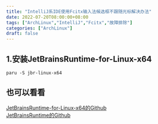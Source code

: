 ```yaml
---
title: "IntelliJ系IDE使用Fcitx输入法候选框不跟随光标解决办法"
date: 2022-07-20T08:00:00+08:00
tags: ["ArchLinux","IntelliJ","Fcitx","故障排除"]
categories: ["ArchLinux"]
draft: false
---
```


## 1.安装JetBrainsRuntime-for-Linux-x64

`paru -S jbr-linux-x64`

## 也可以看看

[JetBrainsRuntime-for-Linux-x64的Github](https://github.com/RikudouPatrickstar/JetBrainsRuntime-for-Linux-x64)  
[JetBrainsRuntime的Github](https://github.com/JetBrains/JetBrainsRuntime)